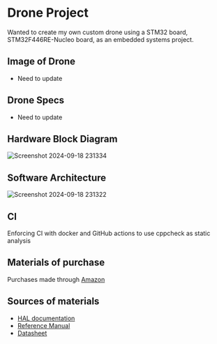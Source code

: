 # Drone Project

Wanted to create my own custom drone using a STM32 board, STM32F446RE-Nucleo board, as an embedded systems project.

## Image of Drone

* Need to update

## Drone Specs

* Need to update

## Hardware Block Diagram

![Screenshot 2024-09-18 231334](https://github.com/user-attachments/assets/6a833297-7687-4297-bb9a-5405d384397d)

## Software Architecture

![Screenshot 2024-09-18 231322](https://github.com/user-attachments/assets/efd4a6e1-1fc6-4640-9ef9-ed75e0d7aa1a)

## CI

Enforcing CI with docker and GitHub actions to use cppcheck as static analysis

## Materials of purchase

Purchases made through [Amazon](https://www.amazon.com/hz/wishlist/ls/3B75EQRIU93CF?ref_=wl_share)

## Sources of materials

* [HAL documentation](https://www.st.com/resource/en/user_manual/um1725-description-of-stm32f4-hal-and-lowlayer-drivers-stmicroelectronics.pdf)
* [Reference Manual](https://www.st.com/resource/en/reference_manual/rm0390-stm32f446xx-advanced-armbased-32bit-mcus-stmicroelectronics.pdf)
* [Datasheet](https://www.st.com/resource/en/datasheet/stm32f446mc.pdf) 
